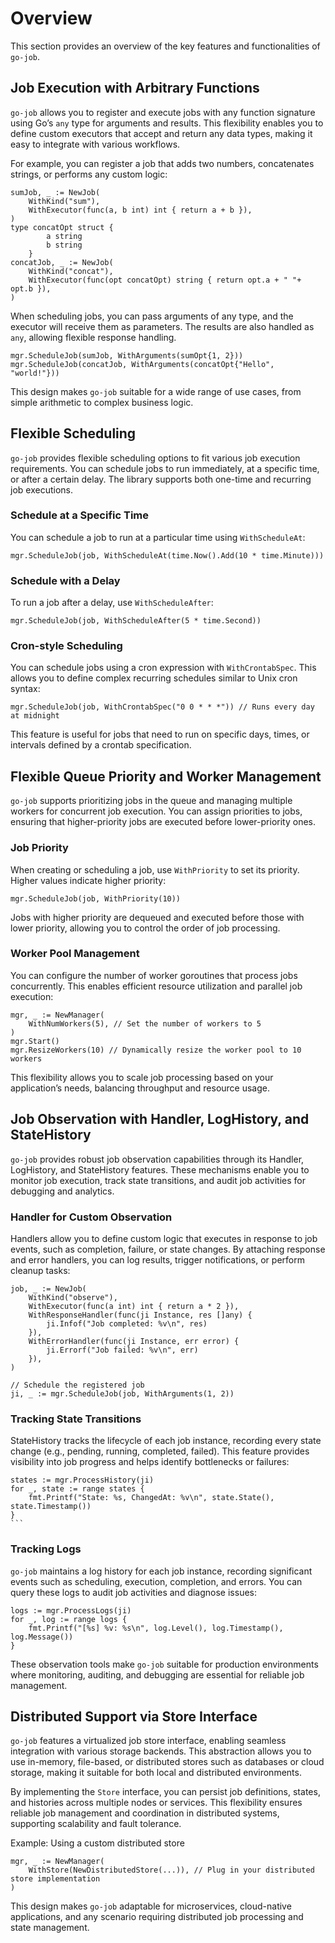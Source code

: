 # Overview

This section provides an overview of the key features and functionalities of `go-job`.

## Job Execution with Arbitrary Functions

`go-job` allows you to register and execute jobs with any function signature using Go’s `any` type for arguments and results. This flexibility enables you to define custom executors that accept and return any data types, making it easy to integrate with various workflows.

For example, you can register a job that adds two numbers, concatenates strings, or performs any custom logic:

    sumJob, _ := NewJob(
        WithKind("sum"),
        WithExecutor(func(a, b int) int { return a + b }),
    )
    type concatOpt struct {
            a string
            b string
        }
    concatJob, _ := NewJob(
        WithKind("concat"),
        WithExecutor(func(opt concatOpt) string { return opt.a + " "+ opt.b }),
    )

When scheduling jobs, you can pass arguments of any type, and the executor will receive them as parameters. The results are also handled as `any`, allowing flexible response handling.

    mgr.ScheduleJob(sumJob, WithArguments(sumOpt{1, 2}))
    mgr.ScheduleJob(concatJob, WithArguments(concatOpt{"Hello", "world!"}))

This design makes `go-job` suitable for a wide range of use cases, from simple arithmetic to complex business logic.

## Flexible Scheduling

`go-job` provides flexible scheduling options to fit various job execution requirements. You can schedule jobs to run immediately, at a specific time, or after a certain delay. The library supports both one-time and recurring job executions.

### Schedule at a Specific Time

You can schedule a job to run at a particular time using `WithScheduleAt`:

    mgr.ScheduleJob(job, WithScheduleAt(time.Now().Add(10 * time.Minute)))

### Schedule with a Delay

To run a job after a delay, use `WithScheduleAfter`:

    mgr.ScheduleJob(job, WithScheduleAfter(5 * time.Second))

### Cron-style Scheduling

You can schedule jobs using a cron expression with `WithCrontabSpec`. This allows you to define complex recurring schedules similar to Unix cron syntax:

    mgr.ScheduleJob(job, WithCrontabSpec("0 0 * * *")) // Runs every day at midnight

This feature is useful for jobs that need to run on specific days, times, or intervals defined by a crontab specification.

## Flexible Queue Priority and Worker Management

`go-job` supports prioritizing jobs in the queue and managing multiple workers for concurrent job execution. You can assign priorities to jobs, ensuring that higher-priority jobs are executed before lower-priority ones.

### Job Priority

When creating or scheduling a job, use `WithPriority` to set its priority. Higher values indicate higher priority:

    mgr.ScheduleJob(job, WithPriority(10))

Jobs with higher priority are dequeued and executed before those with lower priority, allowing you to control the order of job processing.

### Worker Pool Management

You can configure the number of worker goroutines that process jobs concurrently. This enables efficient resource utilization and parallel job execution:

    mgr, _ := NewManager(
        WithNumWorkers(5), // Set the number of workers to 5
    )
    mgr.Start()
    mgr.ResizeWorkers(10) // Dynamically resize the worker pool to 10 workers

This flexibility allows you to scale job processing based on your application’s needs, balancing throughput and resource usage.

## Job Observation with Handler, LogHistory, and StateHistory

`go-job` provides robust job observation capabilities through its Handler, LogHistory, and StateHistory features. These mechanisms enable you to monitor job execution, track state transitions, and audit job activities for debugging and analytics.

### Handler for Custom Observation

Handlers allow you to define custom logic that executes in response to job events, such as completion, failure, or state changes. By attaching response and error handlers, you can log results, trigger notifications, or perform cleanup tasks:

    job, _ := NewJob(
        WithKind("observe"),
        WithExecutor(func(a int) int { return a * 2 }),
        WithResponseHandler(func(ji Instance, res []any) {
            ji.Infof("Job completed: %v\n", res)
        }),
        WithErrorHandler(func(ji Instance, err error) {
            ji.Errorf("Job failed: %v\n", err)
        }),
    )

    // Schedule the registered job
    ji, _ := mgr.ScheduleJob(job, WithArguments(1, 2))

### Tracking State Transitions

StateHistory tracks the lifecycle of each job instance, recording every state change (e.g., pending, running, completed, failed). This feature provides visibility into job progress and helps identify bottlenecks or failures:

    states := mgr.ProcessHistory(ji)
    for _, state := range states {
        fmt.Printf("State: %s, ChangedAt: %v\n", state.State(), state.Timestamp())
    }
    ```

### Tracking Logs

`go-job` maintains a log history for each job instance, recording significant events such as scheduling, execution, completion, and errors. You can query these logs to audit job activities and diagnose issues:

    logs := mgr.ProcessLogs(ji)
    for _, log := range logs {
        fmt.Printf("[%s] %v: %s\n", log.Level(), log.Timestamp(), log.Message())
    }

These observation tools make `go-job` suitable for production environments where monitoring, auditing, and debugging are essential for reliable job management.

## Distributed Support via Store Interface

`go-job` features a virtualized job store interface, enabling seamless integration with various storage backends. This abstraction allows you to use in-memory, file-based, or distributed stores such as databases or cloud storage, making it suitable for both local and distributed environments.

By implementing the `Store` interface, you can persist job definitions, states, and histories across multiple nodes or services. This flexibility ensures reliable job management and coordination in distributed systems, supporting scalability and fault tolerance.

Example: Using a custom distributed store

    mgr, _ := NewManager(
        WithStore(NewDistributedStore(...)), // Plug in your distributed store implementation
    )

This design makes `go-job` adaptable for microservices, cloud-native applications, and any scenario requiring distributed job processing and state management.
